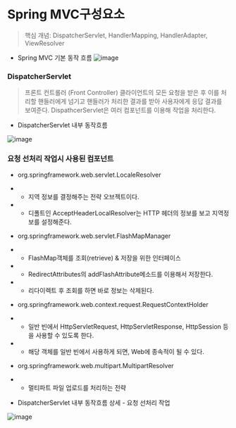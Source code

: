 Spring MVC구성요소
==
> 핵심 개념: DispatcherServlet, HandlerMapping, HandlerAdapter, ViewResolver

- Spring MVC 기본 동작 흐름
![image](https://user-images.githubusercontent.com/22065527/117769915-442f5a00-b26f-11eb-908f-9a67cd02b5c8.png)

### DispatcherServlet
> 프론트 컨트롤러 (Front Controller)
클라이언트의 모든 요청을 받은 후 이를 처리할 핸들러에게 넘기고 핸들러가 처리한 결과를 받아 사용자에게 응답 결과를 보여준다.
DispathcerServlet은 여러 컴포넌트를 이용해 작업을 처리한다.

- DispatcherServlet 내부 동작흐름

![image](https://cphinf.pstatic.net/mooc/20180219_281/1519003870301bOehw_PNG/2.png)

### 요청 선처리 작업시 사용된 컴포넌트

- org.springframework.web.servlet.LocaleResolver

- - 지역 정보를 결정해주는 전략 오브젝트이다.
- - 디폴트인 AcceptHeaderLocalResolver는 HTTP 헤더의 정보를 보고 지역정보를 설정해준다.
- org.springframework.web.servlet.FlashMapManager

- - FlashMap객체를 조회(retrieve) & 저장을 위한 인터페이스
- - RedirectAttributes의 addFlashAttribute메소드를 이용해서 저장한다.
- - 리다이렉트 후 조회를 하면 바로 정보는 삭제된다.
- org.springframework.web.context.request.RequestContextHolder

- - 일반 빈에서 HttpServletRequest, HttpServletResponse, HttpSession 등을 사용할 수 있도록 한다.
- - 해당 객체를 일반 빈에서 사용하게 되면, Web에 종속적이 될 수 있다.
- org.springframework.web.multipart.MultipartResolver

- - 멀티파트 파일 업로드를 처리하는 전략



- DispatcherServlet 내부 동작흐름 상세 - 요청 선처리 작업

![image](https://cphinf.pstatic.net/mooc/20180219_91/1519003885824QT31y_PNG/3.png)
